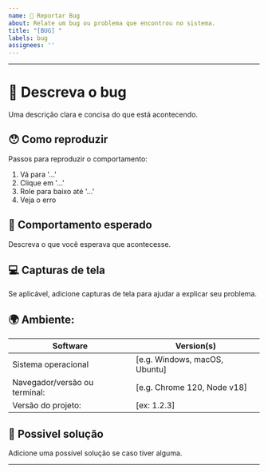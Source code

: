```yaml
---
name: 🐞 Reportar Bug
about: Relate um bug ou problema que encontrou no sistema.
title: "[BUG] "
labels: bug
assignees: ''
---
```




---

# 🐛 Descreva o bug
Uma descrição clara e concisa do que está acontecendo.

## 😯 Como reproduzir
Passos para reproduzir o comportamento:
1. Vá para '...'
2. Clique em '...'
3. Role para baixo até '...'
4. Veja o erro

## 🔦 Comportamento esperado
Descreva o que você esperava que acontecesse.

## 💻 Capturas de tela
Se aplicável, adicione capturas de tela para ajudar a explicar seu problema.

## 🌍 Ambiente:

| Software         | Version(s) |
| ---------------- | ---------- |
| Sistema operacional | [e.g. Windows, macOS, Ubuntu]
| Navegador/versão ou terminal:| [e.g. Chrome 120, Node v18]
|Versão do projeto: | [ex: 1.2.3]

## 💁 Possivel solução

Adicione uma possível solução se caso tiver alguma.

------

